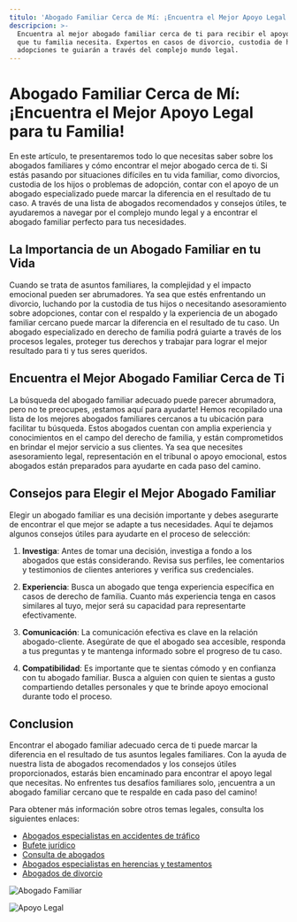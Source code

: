 ```yaml
---
titulo: 'Abogado Familiar Cerca de Mí: ¡Encuentra el Mejor Apoyo Legal para tu Familia!'
descripcion: >-
  Encuentra al mejor abogado familiar cerca de ti para recibir el apoyo legal
  que tu familia necesita. Expertos en casos de divorcio, custodia de hijos y
  adopciones te guiarán a través del complejo mundo legal.
---
```


# **Abogado Familiar Cerca de Mí: ¡Encuentra el Mejor Apoyo Legal para tu Familia!**



En este artículo, te presentaremos todo lo que necesitas saber sobre los abogados familiares y cómo encontrar el mejor abogado cerca de ti. Si estás pasando por situaciones difíciles en tu vida familiar, como divorcios, custodia de los hijos o problemas de adopción, contar con el apoyo de un abogado especializado puede marcar la diferencia en el resultado de tu caso. A través de una lista de abogados recomendados y consejos útiles, te ayudaremos a navegar por el complejo mundo legal y a encontrar el abogado familiar perfecto para tus necesidades.

## **La Importancia de un Abogado Familiar en tu Vida**

Cuando se trata de asuntos familiares, la complejidad y el impacto emocional pueden ser abrumadores. Ya sea que estés enfrentando un divorcio, luchando por la custodia de tus hijos o necesitando asesoramiento sobre adopciones, contar con el respaldo y la experiencia de un abogado familiar cercano puede marcar la diferencia en el resultado de tu caso. Un abogado especializado en derecho de familia podrá guiarte a través de los procesos legales, proteger tus derechos y trabajar para lograr el mejor resultado para ti y tus seres queridos.

## **Encuentra el Mejor Abogado Familiar Cerca de Ti**

La búsqueda del abogado familiar adecuado puede parecer abrumadora, pero no te preocupes, ¡estamos aquí para ayudarte! Hemos recopilado una lista de los mejores abogados familiares cercanos a tu ubicación para facilitar tu búsqueda. Estos abogados cuentan con amplia experiencia y conocimientos en el campo del derecho de familia, y están comprometidos en brindar el mejor servicio a sus clientes. Ya sea que necesites asesoramiento legal, representación en el tribunal o apoyo emocional, estos abogados están preparados para ayudarte en cada paso del camino.

## **Consejos para Elegir el Mejor Abogado Familiar**

Elegir un abogado familiar es una decisión importante y debes asegurarte de encontrar el que mejor se adapte a tus necesidades. Aquí te dejamos algunos consejos útiles para ayudarte en el proceso de selección:

1. **Investiga**: Antes de tomar una decisión, investiga a fondo a los abogados que estás considerando. Revisa sus perfiles, lee comentarios y testimonios de clientes anteriores y verifica sus credenciales.

2. **Experiencia**: Busca un abogado que tenga experiencia específica en casos de derecho de familia. Cuanto más experiencia tenga en casos similares al tuyo, mejor será su capacidad para representarte efectivamente.

3. **Comunicación**: La comunicación efectiva es clave en la relación abogado-cliente. Asegúrate de que el abogado sea accesible, responda a tus preguntas y te mantenga informado sobre el progreso de tu caso.

4. **Compatibilidad**: Es importante que te sientas cómodo y en confianza con tu abogado familiar. Busca a alguien con quien te sientas a gusto compartiendo detalles personales y que te brinde apoyo emocional durante todo el proceso.

## **Conclusion**

Encontrar el abogado familiar adecuado cerca de ti puede marcar la diferencia en el resultado de tus asuntos legales familiares. Con la ayuda de nuestra lista de abogados recomendados y los consejos útiles proporcionados, estarás bien encaminado para encontrar el apoyo legal que necesitas. No enfrentes tus desafíos familiares solo, ¡encuentra a un abogado familiar cercano que te respalde en cada paso del camino!

Para obtener más información sobre otros temas legales, consulta los siguientes enlaces:

- [Abogados especialistas en accidentes de tráfico](abogados-especialistas-en-accidentes-de-trafico)
- [Bufete jurídico](bufete-juridico)
- [Consulta de abogados](consulta-de-abogados)
- [Abogados especialistas en herencias y testamentos](abogados-expertos-en-herencias-y-testamentos)
- [Abogados de divorcio](abogados-de-divorcio)

![Abogado Familiar](./img/abogado-familiar-cerca-de-mi-1.webp)

![Apoyo Legal](./img/abogado-familiar-cerca-de-mi-2.webp)
